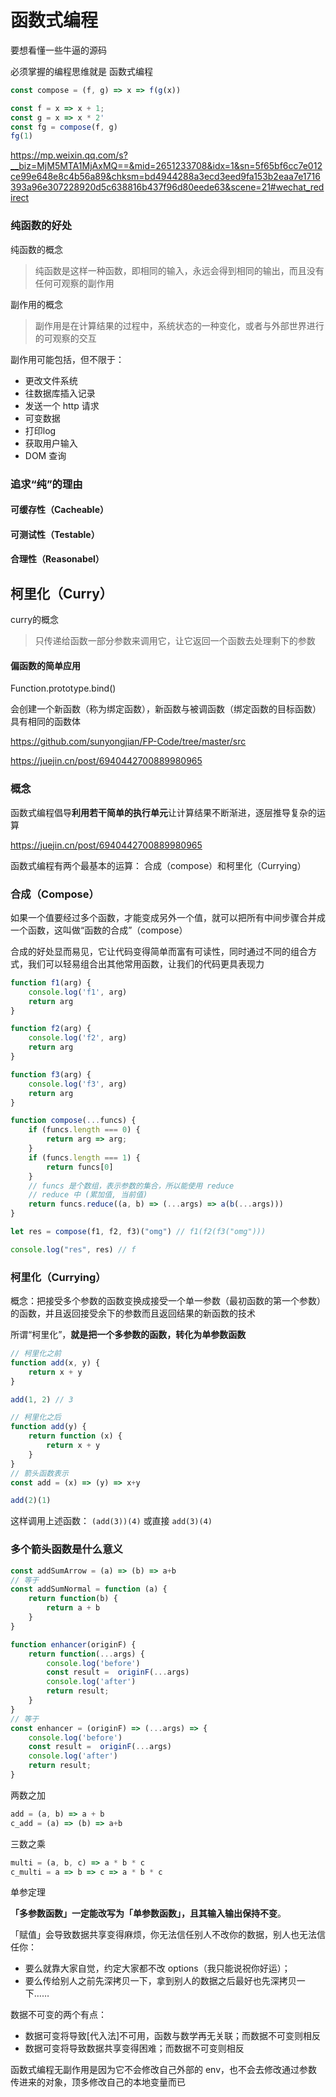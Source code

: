 # 函数式编程



要想看懂一些牛逼的源码

必须掌握的编程思维就是 函数式编程

```javascript
const compose = (f, g) => x => f(g(x))

const f = x => x + 1;
const g = x => x * 2'
const fg = compose(f, g)
fg(1)
```





https://mp.weixin.qq.com/s?__biz=MjM5MTA1MjAxMQ==&mid=2651233708&idx=1&sn=5f65bf6cc7e012ce99e648e8c4b56a89&chksm=bd4944288a3ecd3eed9fa153b2eaa7e1716393a96e307228920d5c638816b437f96d80eede63&scene=21#wechat_redirect



### 纯函数的好处

纯函数的概念

> 纯函数是这样一种函数，即相同的输入，永远会得到相同的输出，而且没有任何可观察的副作用



副作用的概念

> 副作用是在计算结果的过程中，系统状态的一种变化，或者与外部世界进行的可观察的交互



副作用可能包括，但不限于：

- 更改文件系统
- 往数据库插入记录
- 发送一个 http 请求
- 可变数据
- 打印log
- 获取用户输入
- DOM 查询



### 追求“纯”的理由

#### 可缓存性（Cacheable）



#### 可测试性（Testable）



#### 合理性（Reasonabel）





## 柯里化（Curry）

curry的概念

> 只传递给函数一部分参数来调用它，让它返回一个函数去处理剩下的参数





#### 偏函数的简单应用

Function.prototype.bind()

会创建一个新函数（称为绑定函数），新函数与被调函数（绑定函数的目标函数）具有相同的函数体







https://github.com/sunyongjian/FP-Code/tree/master/src



https://juejin.cn/post/6940442700889980965



### 概念

函数式编程倡导**利用若干简单的执行单元**让计算结果不断渐进，逐层推导复杂的运算



https://juejin.cn/post/6940442700889980965

函数式编程有两个最基本的运算： 合成（compose）和柯里化（Currying）



### 合成（Compose）

如果一个值要经过多个函数，才能变成另外一个值，就可以把所有中间步骤合并成一个函数，这叫做“函数的合成”（compose）

合成的好处显而易见，它让代码变得简单而富有可读性，同时通过不同的组合方式，我们可以轻易组合出其他常用函数，让我们的代码更具表现力

```javascript
function f1(arg) {
    console.log('f1', arg)
    return arg
}

function f2(arg) {
    console.log('f2', arg)
    return arg
}

function f3(arg) {
    console.log('f3', arg)
    return arg
}

function compose(...funcs) {
    if (funcs.length === 0) {
        return arg => arg;
    }
    if (funcs.length === 1) {
        return funcs[0]
    }
    // funcs 是个数组，表示参数的集合，所以能使用 reduce
   	// reduce 中 (累加值, 当前值)
    return funcs.reduce((a, b) => (...args) => a(b(...args)))
}

let res = compose(f1, f2, f3)("omg") // f1(f2(f3("omg")))

console.log("res", res) // f
```



### 柯里化（Currying）

概念：把接受多个参数的函数变换成接受一个单一参数（最初函数的第一个参数）的函数，并且返回接受余下的参数而且返回结果的新函数的技术

所谓“柯里化”，**就是把一个多参数的函数，转化为单参数函数**

```javascript
// 柯里化之前
function add(x, y) {
    return x + y
}

add(1, 2) // 3

// 柯里化之后
function add(y) {
    return function (x) {
        return x + y
    }
}
// 箭头函数表示
const add = (x) => (y) => x+y

add(2)(1)
```

这样调用上述函数： `(add(3))(4)` 或直接 `add(3)(4)`





### 多个箭头函数是什么意义

```javascript
const addSumArrow = (a) => (b) => a+b
// 等于
const addSumNormal = function (a) {
    return function(b) {
        return a + b
    }
}
```



```javascript
function enhancer(originF) {
    return function(...args) {
        console.log('before')
        const result =  originF(...args)
        console.log('after')
        return result;
    }
}
// 等于
const enhancer = (originF) => (...args) => {
    console.log('before')
    const result =  originF(...args)
    console.log('after')
    return result;
}

```







两数之加

```javascript
add = (a, b) => a + b 
c_add = (a) => (b) => a+b
```



三数之乘

```javascript
multi = (a, b, c) => a * b * c
c_multi = a => b => c => a * b * c
```



单参定理

**「多参数函数」一定能改写为「单参数函数」，且其输入输出保持不变**。



「赋值」会导致数据共享变得麻烦，你无法信任别人不改你的数据，别人也无法信任你：

- 要么就靠大家自觉，约定大家都不改 options（我只能说祝你好运）；
- 要么传给别人之前先深拷贝一下，拿到别人的数据之后最好也先深拷贝一下……



数据不可变的两个有点：

- 数据可变将导致[代入法]不可用，函数与数学再无关联；而数据不可变则相反
- 数据可变将导致数据共享变得困难；而数据不可变则相反



函数式编程无副作用是因为它不会修改自己外部的 env，也不会去修改通过参数传进来的对象，顶多修改自己的本地变量而已



